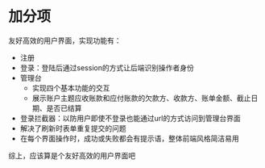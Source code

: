 加分项
======

友好高效的用户界面，实现功能有：

- 注册
- 登录：登陆后通过session的方式让后端识别操作者身份
- 管理台
    - 实现四个基本功能的交互
    - 展示账户主题应收账款和应付账款的欠款方、收款方、账单金额、截止日期、是否已结算
- 登录拦截器：以防用户即使不登录也能通过url的方式访问到管理台界面
- 解决了刷新时表单重复提交的问题
- 在每个界面操作时，成功或失败都会有提示语，整体前端风格简洁易用

综上，应该算是个友好高效的用户界面吧

